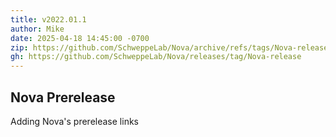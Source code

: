 ```yaml
---
title: v2022.01.1
author: Mike
date: 2025-04-18 14:45:00 -0700
zip: https://github.com/SchweppeLab/Nova/archive/refs/tags/Nova-release.zip
gh: https://github.com/SchweppeLab/Nova/releases/tag/Nova-release
---
```


## Nova Prerelease

Adding Nova's prerelease links
